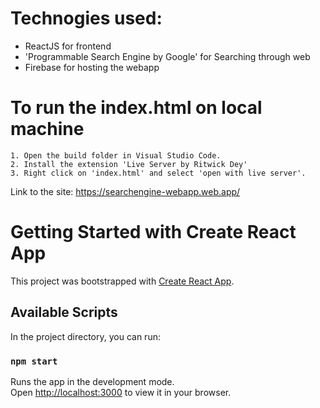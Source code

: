 # Technogies used:
- ReactJS for frontend
- 'Programmable Search Engine by Google' for Searching through web
- Firebase for hosting the webapp 

# To run the index.html on local machine
	1. Open the build folder in Visual Studio Code.
	2. Install the extension 'Live Server by Ritwick Dey'
	3. Right click on 'index.html' and select 'open with live server'.


Link to the site: https://searchengine-webapp.web.app/


# Getting Started with Create React App

This project was bootstrapped with [Create React App](https://github.com/facebook/create-react-app).

## Available Scripts

In the project directory, you can run:

### `npm start`

Runs the app in the development mode.\
Open [http://localhost:3000](http://localhost:3000) to view it in your browser.

